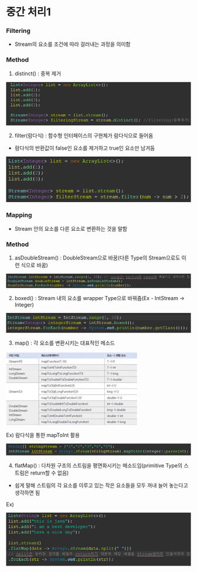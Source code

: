 # 중간 처리1
### Filtering
- Stream의 요소를 조건에 따라 걸러내는 과정을 의미함

### Method
1. distinct() : 중복 제거

![](../../../README_resources/Pasted%20image%2020231104210951.png)

2. filter(람다식) : 함수형 인터페이스의 구현체가 람다식으로 들어옴
- 람다식의 반환값이 false인 요소를 제거하고 true인 요소만 남겨둠

![](../../../README_resources/Pasted%20image%2020231104211453.png)


### Mapping
- Stream 안의 요소를 다른 요소로 변환하는 것을 말함

### Method
1. asDoubleStream() : DoubleStream으로 바꿈(다른 Type의 Stream으로도 이런 식으로 바꿈)

![](../../../README_resources/Pasted%20image%2020231110200554.png)

2. boxed() : Stream 내의 요소를 wrapper Type으로 바꿔줌(Ex - IntStream -> Integer)

![](../../../README_resources/Pasted%20image%2020231110200747.png)

3. map() : 각 요소를 변환시키는 대표적인 메소드

![](../../../README_resources/Pasted%20image%2020231110201010.png)

Ex) 람다식을 통한 mapToInt 활용

![](../../../README_resources/Pasted%20image%2020231110211658.png)

4. flatMap() : 다차원 구조의 스트림을 평면화시키는 메소드임(primitive Type의 스트림은 return할 수 없음)
- 쉽게 말해 스트림의 각 요소를 이루고 있는 작은 요소들을 모두 꺼내 늘어 놓는다고 생각하면 됨

Ex)

![](../../../README_resources/Pasted%20image%2020231110214626.png)
